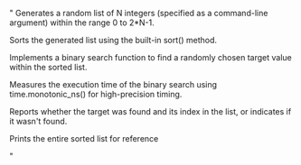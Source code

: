 "
Generates a random list of N integers (specified as a command-line argument) within the range 0 to 2*N-1.


Sorts the generated list using the built-in sort() method.


Implements a binary search function to find a randomly chosen target value within the sorted list.


Measures the execution time of the binary search using time.monotonic_ns() for high-precision timing.


Reports whether the target was found and its index in the list, or indicates if it wasn't found.


Prints the entire sorted list for reference

" 
